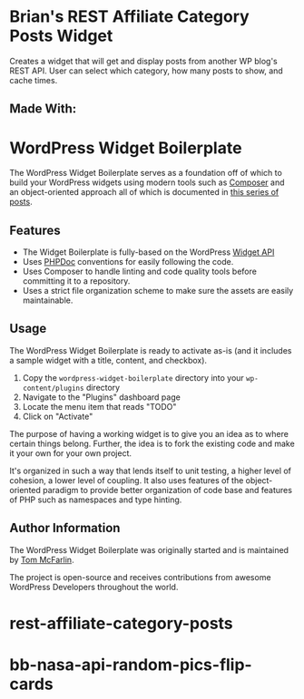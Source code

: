 # Brian's REST Affiliate Category Posts Widget
 Creates a widget that will get and display posts from another WP blog's REST API.  User can select which category, how many posts to show, and cache times.


Made With:
-----------------------------------------------------------------------------------------------------------------------------
# WordPress Widget Boilerplate

The WordPress Widget Boilerplate serves as a foundation off of which to build your WordPress widgets using modern tools such as [Composer](https://getcomposer.org/) and an object-oriented approach all of which is documented in [this series of posts](https://tommcfarlin.com/tag/wordpress-widgets-api/).

## Features

* The Widget Boilerplate is fully-based on the WordPress [Widget API](http://codex.wordpress.org/Widgets_API)
* Uses [PHPDoc](http://en.wikipedia.org/wiki/PHPDoc) conventions for easily following the code.
* Uses Composer to handle linting and code quality tools before committing it to a repository.
* Uses a strict file organization scheme to make sure the assets are easily maintainable.

## Usage

The WordPress Widget Boilerplate is ready to activate as-is (and it includes a sample widget with a title, content, and checkbox).

1. Copy the `wordpress-widget-boilerplate` directory into your `wp-content/plugins` directory
2. Navigate to the "Plugins" dashboard page
3. Locate the menu item that reads "TODO"
4. Click on "Activate"

The purpose of having a working widget is to give you an idea as to where certain things belong. Further, the idea is to fork the existing code and make it your own for your own project.

It's organized in such a way that lends itself to unit testing, a higher level of cohesion, a lower level of coupling. It also uses features of the object-oriented paradigm to provide better organization of code base and features of PHP such as namespaces and type hinting.

## Author Information

The WordPress Widget Boilerplate was originally started and is maintained by [Tom McFarlin](https://twitter.com/tommcfarlin/).

The project is open-source and receives contributions from awesome WordPress Developers throughout the world.
# rest-affiliate-category-posts
# bb-nasa-api-random-pics-flip-cards
